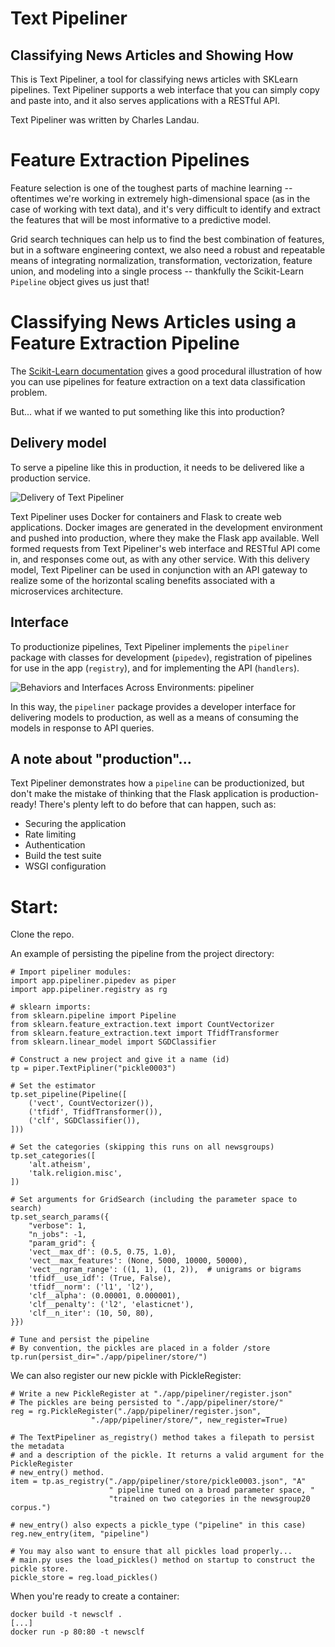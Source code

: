 # Text Pipeliner
## Classifying News Articles and Showing How

This is Text Pipeliner, a tool for classifying news articles with SKLearn pipelines. Text Pipeliner supports a web interface that you can simply copy and paste into, and it also serves applications with a RESTful API.

Text Pipeliner was written by Charles Landau.


# Feature Extraction Pipelines

Feature selection is one of the toughest parts of machine learning -- oftentimes we're working in extremely high-dimensional space (as in the case of working with text data), and it's very difficult to identify and extract the features that will be most informative to a predictive model.

Grid search techniques can help us to find the best combination of features, but in a software engineering context, we also need a robust and repeatable means of integrating normalization, transformation, vectorization, feature union, and modeling into a single process -- thankfully the Scikit-Learn `Pipeline` object gives us just that!

# Classifying News Articles using a Feature Extraction Pipeline
The [Scikit-Learn documentation](http://scikit-learn.org/stable/auto_examples/model_selection/grid_search_text_feature_extraction.html) gives a good procedural illustration of how you can use pipelines for feature extraction on a text data classification problem.

But... what if we wanted to put something like this into production?

## Delivery model
To serve a pipeline like this in production, it needs to be delivered like a production service.

![Delivery of Text Pipeliner](app/static/text_pipelining.jpg)

Text Pipeliner uses Docker for containers and Flask to create web applications. Docker images are generated in the development environment and pushed into production, where they make the Flask app available. Well formed requests from Text Pipeliner's web interface and RESTful API come in, and responses come out, as with any other service. With this delivery model, Text Pipeliner can be used in conjunction with an API gateway to realize some of the horizontal scaling benefits associated with a microservices architecture.

## Interface
To productionize pipelines, Text Pipeliner implements the `pipeliner` package with classes for development (`pipedev`), registration of pipelines for use in the app (`registry`), and for implementing the API (`handlers`).

![Behaviors and Interfaces Across Environments: pipeliner](app/static/interface.jpg)

In this way, the `pipeliner` package provides a developer interface for delivering models to production, as well as a means of consuming the models in response to API queries.


## A note about "production"...
Text Pipeliner demonstrates how a `pipeline` can be productionized, but don't make the mistake of thinking that the Flask application is production-ready! There's plenty left to do before that can happen, such as:

* Securing the application
* Rate limiting
* Authentication
* Build the test suite
* WSGI configuration

# Start:
Clone the repo.

An example of persisting the pipeline from the project directory:
```
# Import pipeliner modules:
import app.pipeliner.pipedev as piper
import app.pipeliner.registry as rg

# sklearn imports:
from sklearn.pipeline import Pipeline
from sklearn.feature_extraction.text import CountVectorizer
from sklearn.feature_extraction.text import TfidfTransformer
from sklearn.linear_model import SGDClassifier

# Construct a new project and give it a name (id)
tp = piper.TextPipliner("pickle0003")

# Set the estimator
tp.set_pipeline(Pipeline([
    ('vect', CountVectorizer()),
    ('tfidf', TfidfTransformer()),
    ('clf', SGDClassifier()),
]))

# Set the categories (skipping this runs on all newsgroups)
tp.set_categories([
    'alt.atheism',
    'talk.religion.misc',
])

# Set arguments for GridSearch (including the parameter space to search)
tp.set_search_params({
    "verbose": 1,
    "n_jobs": -1,
    "param_grid": {
    'vect__max_df': (0.5, 0.75, 1.0),
    'vect__max_features': (None, 5000, 10000, 50000),
    'vect__ngram_range': ((1, 1), (1, 2)),  # unigrams or bigrams
    'tfidf__use_idf': (True, False),
    'tfidf__norm': ('l1', 'l2'),
    'clf__alpha': (0.00001, 0.000001),
    'clf__penalty': ('l2', 'elasticnet'),
    'clf__n_iter': (10, 50, 80),
}})

# Tune and persist the pipeline
# By convention, the pickles are placed in a folder /store
tp.run(persist_dir="./app/pipeliner/store/")
```

We can also register our new pickle with PickleRegister:
```
# Write a new PickleRegister at "./app/pipeliner/register.json"
# The pickles are being persisted to "./app/pipeliner/store/"
reg = rg.PickleRegister("./app/pipeliner/register.json", 
                  "./app/pipeliner/store/", new_register=True)

# The TextPipeliner as_registry() method takes a filepath to persist the metadata
# and a description of the pickle. It returns a valid argument for the PickleRegister
# new_entry() method.
item = tp.as_registry("./app/pipeliner/store/pickle0003.json", "A"
                      " pipeline tuned on a broad parameter space, "
                      "trained on two categories in the newsgroup20 corpus.")

# new_entry() also expects a pickle_type ("pipeline" in this case)
reg.new_entry(item, "pipeline")

# You may also want to ensure that all pickles load properly...
# main.py uses the load_pickles() method on startup to construct the pickle store.
pickle_store = reg.load_pickles()
```

When you're ready to create a container:

```
docker build -t newsclf .
[...]
docker run -p 80:80 -t newsclf
```
